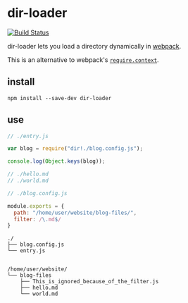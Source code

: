 dir-loader
========================

[![Build Status](https://travis-ci.org/sleep/dir-loader.svg)](https://travis-ci.org/sleep/dir-loader)

dir-loader lets you load a directory dynamically in [webpack](http://webpack.github.io).

This is an alternative to webpack's [`require.context`](http://webpack.github.io/docs/context.html#require-context).

## install
```
npm install --save-dev dir-loader
```

## use
```js
// ./entry.js

var blog = require("dir!./blog.config.js");

console.log(Object.keys(blog));

// ./hello.md
// ./world.md
```

```js
// ./blog.config.js

module.exports = {
  path: "/home/user/website/blog-files/",
  filter: /\.md$/
}
```

```
./
├── blog.config.js
└── entry.js


/home/user/website/
└── blog-files
    ├── This_is_ignored_because_of_the_filter.js
    ├── hello.md
    └── world.md
```

